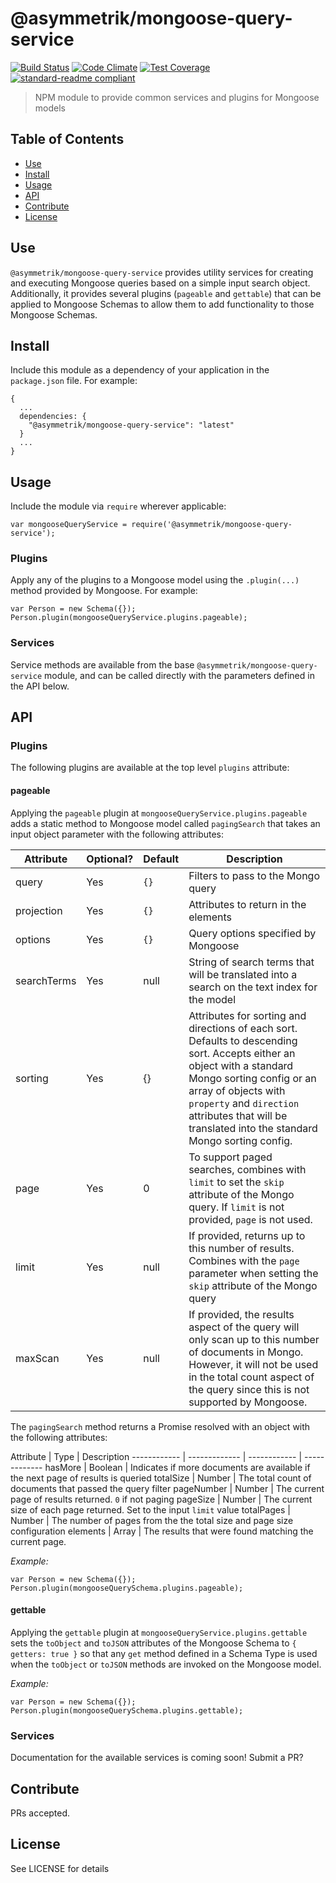 # @asymmetrik/mongoose-query-service

[![Build Status](https://travis-ci.org/Asymmetrik/mongoose-query-service.svg)](https://travis-ci.org/Asymmetrik/mongoose-query-service)
[![Code Climate](https://codeclimate.com/github/Asymmetrik/mongoose-query-service/badges/gpa.svg)](https://codeclimate.com/github/Asymmetrik/mongoose-query-service)
[![Test Coverage](https://codeclimate.com/github/Asymmetrik/mongoose-query-service/badges/coverage.svg)](https://codeclimate.com/github/Asymmetrik/mongoose-query-service/coverage)
[![standard-readme compliant](https://img.shields.io/badge/standard--readme-OK-green.svg?style=flat-square)](https://github.com/RichardLitt/standard-readme)

> NPM module to provide common services and plugins for Mongoose models

## Table of Contents

- [Use](#use)
- [Install](#install)
- [Usage](#usage)
- [API](#api)
- [Contribute](#contribute)
- [License](#license)

## Use
`@asymmetrik/mongoose-query-service` provides utility services for creating and executing Mongoose queries based on a simple input search object. Additionally, it provides several plugins (`pageable` and `gettable`) that can be applied to Mongoose Schemas to allow them to add functionality to those Mongoose Schemas.

## Install

Include this module as a dependency of your application in the `package.json` file. For example:
```
{
  ...
  dependencies: {
    "@asymmetrik/mongoose-query-service": "latest"
  }
  ...
}
```

## Usage

Include the module via `require` wherever applicable:
```
var mongooseQueryService = require('@asymmetrik/mongoose-query-service');
```

### Plugins

Apply any of the plugins to a Mongoose model using the `.plugin(...)` method provided by Mongoose. For example:
```
var Person = new Schema({});
Person.plugin(mongooseQueryService.plugins.pageable);
```

### Services

Service methods are available from the base `@asymmetrik/mongoose-query-service` module, and can be called directly with the parameters defined in the API below.

## API

### Plugins

The following plugins are available at the top level `plugins` attribute:

#### pageable

Applying the `pageable` plugin at `mongooseQueryService.plugins.pageable` adds a static method to Mongoose model called `pagingSearch` that takes an input object parameter with the following attributes:

Attribute | Optional? | Default | Description
------------ | ------------- | ------------ | -------------
query | Yes | `{}` | Filters to pass to the Mongo query
projection | Yes | `{}` | Attributes to return in the elements
options | Yes | `{}` | Query options specified by Mongoose
searchTerms | Yes | null | String of search terms that will be translated into a search on the text index for the model
sorting | Yes | {} | Attributes for sorting and directions of each sort. Defaults to descending sort. Accepts either an object with a standard Mongo sorting config or an array of objects with `property` and `direction` attributes that will be translated into the standard Mongo sorting config.
page | Yes | 0 | To support paged searches, combines with `limit` to set the `skip` attribute of the Mongo query. If `limit` is not provided, `page` is not used.
limit | Yes | null | If provided, returns up to this number of results. Combines with the `page` parameter when setting the `skip` attribute of the Mongo query
maxScan | Yes | null | If provided, the results aspect of the query will only scan up to this number of documents in Mongo. However, it will not be used in the total count aspect of the query since this is not supported by Mongoose.

The `pagingSearch` method returns a Promise resolved with an object with the following attributes:

Attribute | Type | Description
------------ | ------------- | ------------ | -------------
hasMore | Boolean | Indicates if more documents are available if the next page of results is queried
totalSize | Number | The total count of documents that passed the query filter
pageNumber | Number | The current page of results returned. `0` if not paging
pageSize | Number | The current size of each page returned. Set to the input `limit` value
totalPages | Number | The number of pages from the the total size and page size configuration
elements | Array | The results that were found matching the current page.

*Example:*
```
var Person = new Schema({});
Person.plugin(mongooseQuerySchema.plugins.pageable);
```

#### gettable

Applying the `gettable` plugin at `mongooseQueryService.plugins.gettable` sets the `toObject` and `toJSON` attributes of the Mongoose Schema to `{ getters: true }` so that any `get` method defined in a Schema Type is used when the `toObject` or `toJSON` methods are invoked on the Mongoose model.

*Example:*
```
var Person = new Schema({});
Person.plugin(mongooseQuerySchema.plugins.gettable);
```

### Services

Documentation for the available services is coming soon! Submit a PR?

## Contribute

PRs accepted.


## License

See LICENSE for details
